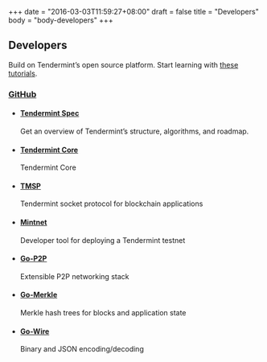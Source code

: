 +++
date = "2016-03-03T11:59:27+08:00"
draft = false
title = "Developers"
body = "body-developers"
+++

<section id="section-top">
  <div class="section-container">
    <h1>Developers</h1>
    <p>Build on Tendermint&rsquo;s open source platform. Start learning with <a href="/tutorials">these tutorials</a>.</p>
    </div>
  </div>
</section>

<section class="section-default">
  <div class="section-container">
    <div class="section-content">
      <div class="panel">
        <div class="panel-header">
          <h3><a href="https://github.com/tendermint/tendermint/" class="block">
            <i class="fa fa-github"></i> GitHub</a></h3>
        </div>
        <div class="panel-body">
          <ul>
            <li>
              <h4><a href="http://github.com/tendermint/tendermint/wiki">Tendermint Spec</a></h4>
              <p>Get an overview of Tendermint&rsquo;s structure, algorithms, and roadmap.</p>
            </li>
            <li>
              <h4><a href="https://github.com/tendermint/tendermint">Tendermint Core</a></h4>
              <p>Tendermint Core</p>
            </li>
            <li>
              <h4><a href="https://github.com/tendermint/tmsp">TMSP</a></h4>
              <p>Tendermint socket protocol for blockchain applications</p>
            </li>
            <li>
              <h4><a href="https://github.com/tendermint/mintnet">Mintnet</a></h4>
              <p>Developer tool for deploying a Tendermint testnet</p>
            </li>
            <li>
              <h4><a href="https://github.com/tendermint/go-p2p">Go-P2P</a></h4>
              <p>Extensible P2P networking stack</p>
            </li>
            <li>
              <h4><a href="https://github.com/tendermint/go-merkle">Go-Merkle</a></h4>
              <p>Merkle hash trees for blocks and application state</p>
            </li>
            <li>
              <h4><a href="https://github.com/tendermint/go-wire">Go-Wire</a></h4>
              <p>Binary and JSON encoding/decoding</p>
            </li>
          </ul>
        </div><!--panel-body-->
      </div><!--panel-->
    </div><!--section-content-->
  </div><!--section-container-->
</section>
